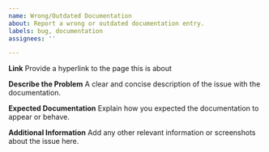 ```yaml
---
name: Wrong/Outdated Documentation
about: Report a wrong or outdated documentation entry.
labels: bug, documentation
assignees: ''

---
```


**Link**
Provide a hyperlink to the page this is about

**Describe the Problem**
A clear and concise description of the issue with the documentation.

**Expected Documentation**
Explain how you expected the documentation to appear or behave.

**Additional Information**
Add any other relevant information or screenshots about the issue here.
